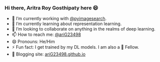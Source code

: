 ### Hi there, Aritra Roy Gosthipaty here :smile:
- 🐍 I’m currently working with [@pyimagesearch](https://www.pyimagesearch.com/).
- 🌱 I’m currently learning about representation learning.
- 👯 I’m looking to collaborate on anything in the realms of deep learning.
- 📫 How to reach me: [@ariG23498](https://twitter.com/ariG23498)
- 😄 Pronouns: He/Him
- ⚡ Fun fact: I get trained by my DL models. I am also a 🤗 Fellow.
- 📝 Blogging site: [ariG23498.github.io](https://ariG23498.github.io)
